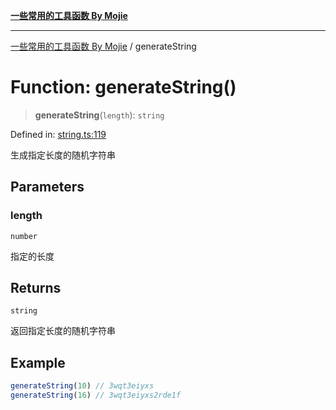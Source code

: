 [**一些常用的工具函数 By Mojie**](../README.md)

***

[一些常用的工具函数 By Mojie](../globals.md) / generateString

# Function: generateString()

> **generateString**(`length`): `string`

Defined in: [string.ts:119](https://github.com/mojiefong/utils/blob/835f9f080ca618c45c936acaa9a99d1df0257c97/src/string.ts#L119)

生成指定长度的随机字符串

## Parameters

### length

`number`

指定的长度

## Returns

`string`

返回指定长度的随机字符串

## Example

``` typescript
generateString(10) // 3wqt3eiyxs
generateString(16) // 3wqt3eiyxs2rde1f
```
